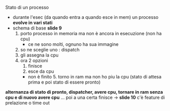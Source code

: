 Stato di un processo
- durante l'esec (da quando entra a quando esce in mem) un processo **evolve in vari stati**
- schema di base **slide 9**
	1. porto processo in memoria ma non è ancora in esecuzione (non ha cpu)
		- ce ne sono molti, ognuno ha sua immagine
	2. so ne sceglie uno : dispatch
	3. gli assegna la cpu
	4. ora 2 opzioni
		1. finisce
		2. esce da cpu
		- non è finito
			5. torno in ram ma non ho piu la cpu (stato di attesa prima e poi stato di essere pronto)

**alternanza di stato di pronto, dispatcher, avere cpu, tornare in ram senza cpu e di nuovo avere cpu** ... poi a una certa finisce
-> **slide 10**
c'è feature di prelazione o time out